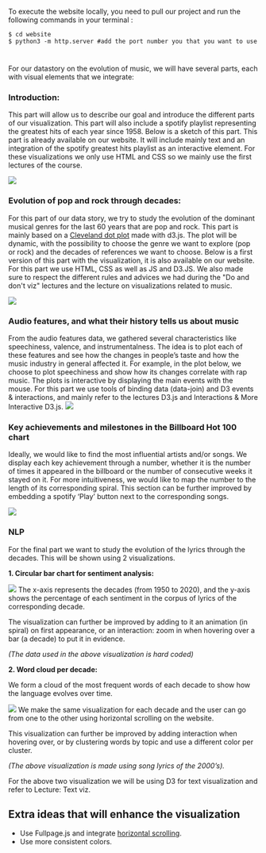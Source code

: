 
To execute the website locally, you need to pull our project and run the following commands in your terminal :

	$ cd website 
	$ python3 -m http.server #add the port number you that you want to use

# 
For our datastory on the evolution of music, we will have several parts, each with visual elements that we integrate:

### Introduction:  
This part will allow us to describe our goal and introduce the different parts of our visualization. This part will also include a spotify playlist representing the greatest hits of each year since 1958. Below is a sketch of this part. This part is already available on our website. It will include mainly text and an integration of the spotify greatest hits playlist as an interactive element. For these visualizations we only use HTML and CSS so we mainly use the first lectures of the course.

![](https://lh3.googleusercontent.com/X0sf5-rmjTl48hPYi0JVeRyQfpx8PzGp8BBo9x10xxGYjGbXXrtPd3De8utQKgJAonYuFgRVn_KErryr78b0MqCAVaGD8Te8TmgBl7BorhwMropYPkf3SLnPd_-wVwXBNKVzcdZq)
    
### Evolution of pop and rock through decades:  
For this part of our data story, we try to study the evolution of the dominant musical genres for the last 60 years that are pop and rock. This part is mainly based on a [Cleveland dot plot](https://www.d3-graph-gallery.com/graph/lollipop_cleveland.html) made with d3.js. The plot will be dynamic, with the possibility to choose the genre we want to explore (pop or rock) and the decades of references we want to choose. Below is a first version of this part with the visualization, it is also available on our website. For this part we use HTML, CSS as well as JS and D3.JS. We also made sure to respect the different rules and advices we had during the "Do and don't viz" lectures and the lecture on visualizations related to music. 

![](https://lh4.googleusercontent.com/M_OZRljtcCYbveUHO4Wj-ewHqzRrjPLNxK0IkP82lrVclUil4fgyqovFCV_arWsjgnmsyQ-ogk0AV_nT8hQaodPSJ9jE4tkyX8pNda9u4ZsXsn01hhAOns_zdX4Qk0V1QqDgEHE7)
### Audio features, and what their history tells us about music  
From the audio features data, we gathered several characteristics like speechiness, valence, and instrumentalness. The idea is to plot each of these features and see how the changes in people’s taste and how the music industry in general affected it. For example, in the plot below, we choose to plot speechiness and show how its changes correlate with rap music. The plots is interactive by displaying the main events with the mouse. For this part we use tools of binding data (data-join) and D3 events & interactions, and mainly refer to the lectures D3.js and Interactions & More Interactive D3.js. 
 ![](https://lh6.googleusercontent.com/5ZFs0ArO9hxaHKbHPNfs575kENeyKlxuYPF4V--BpfP1oPzIt3A-brjoCW7ZtpnSTX1lzRXqDAPGr89z27mFbFAWoqpWGcWQwJzQEWeqRi6xPKiuTH8hCOI6FLniXPpspPPcQeXO)
    
### Key achievements and milestones in the Billboard Hot 100 chart  
Ideally, we would like to find the most influential artists and/or songs. We display each key achievement through a number, whether it is the number of times it appeared in the billboard or the number of consecutive weeks it stayed on it. For more intuitiveness, we would like to map the number to the length of its corresponding spiral. This section can be further improved by embedding a spotify ‘Play’ button next to the corresponding songs.
    

![](https://lh5.googleusercontent.com/ongRjLB1msX_6HwNYxbVZ5BtpCgHgIwdR44FPrDwAhz1QMb5LOHCYJrnHc6LypOTtwQZ1WroLUIK48nZpwxIt3xCHOWK19zP5mrGOZP4avjcpOVcZBl0OMIEw4qCSYK9adWtK8oD)
### NLP
For the final part we want to study the evolution of the lyrics through the decades. This will be shown using 2 visualizations.
    
 **1. Circular bar chart for sentiment analysis:**
 
![](https://lh3.googleusercontent.com/Hb3AT2fzR7W_BTjLTyTUo9eHaDQRzL7B7yb18BwQeMzfeYzxTzmo6WtNS1T8o0NIr6Ph5YuOrt7OFdlgmh01181XfZ7Gt3pWyoxYYMkUY_jf4SPTBTCbM4EFjwKBDo8UEEHstK2o)
The x-axis represents the decades (from 1950 to 2020), and the y-axis shows the percentage of each sentiment in the corpus of lyrics of the corresponding decade.

The visualization can further be improved by adding to it an animation (in spiral) on first appearance, or an interaction: zoom in when hovering over a bar (a decade) to put it in evidence.

*(The data used in the above visualization is hard coded)*
 

**2.  Word cloud per decade:**
   
We form a cloud of the most frequent words of each decade to show how the language evolves over time.

![](https://lh3.googleusercontent.com/4hsp4-ehmFNSnoc6Gd1JMKPkYGmrELaHcA0ht4PeMbM4QzRMpiCfjDDs0P_lZ93s3A-G1Z12E5Mpe8tQKGZAG7tW09iHhh-F5KLbmf7ju8ZHM_CuEF6bb1wGdcY1-AfG7-YBIaKP)
We make the same visualization for each decade and the user can go from one to the other using horizontal scrolling on the website.

This visualization can further be improved by adding interaction when hovering over, or by clustering words by topic and use a different color per cluster.

*(The above visualization is made using song lyrics of the 2000’s).*

For the above two visualization we will be using D3 for text visualization and refer to Lecture: Text viz.

## Extra ideas that will enhance the visualization

-   Use Fullpage.js and integrate [horizontal scrolling](https://alvarotrigo.com/fullPage/extensions/scroll-horizontally.html).    
-   Use more consistent colors.    
